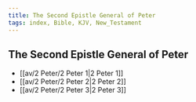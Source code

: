 ```yaml
---
title: The Second Epistle General of Peter
tags: index, Bible, KJV, New_Testament
---
```


## The Second Epistle General of Peter

- [[av/2 Peter/2 Peter 1|2 Peter 1]]
- [[av/2 Peter/2 Peter 2|2 Peter 2]]
- [[av/2 Peter/2 Peter 3|2 Peter 3]]
